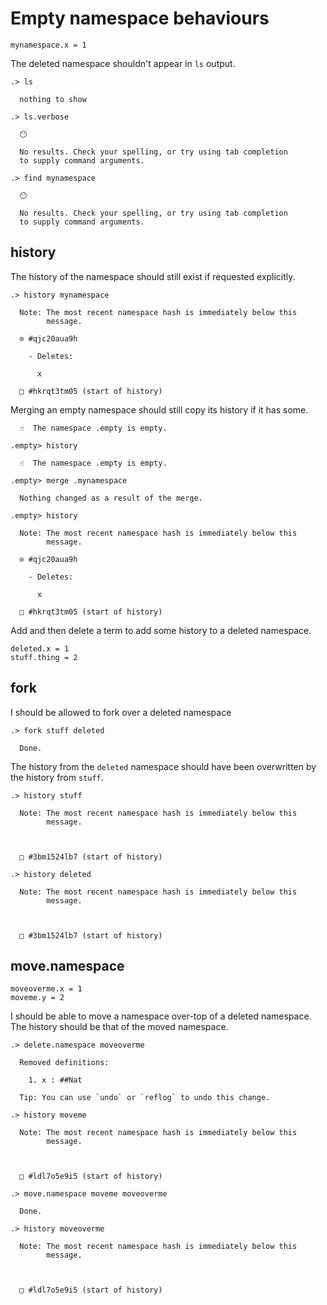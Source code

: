 # Empty namespace behaviours

```unison
mynamespace.x = 1
```

The deleted namespace shouldn't appear in `ls` output.
```ucm
.> ls

  nothing to show

```
```ucm
.> ls.verbose

  😶
  
  No results. Check your spelling, or try using tab completion
  to supply command arguments.

```
```ucm
.> find mynamespace

  😶
  
  No results. Check your spelling, or try using tab completion
  to supply command arguments.

```
## history

The history of the namespace should still exist if requested explicitly.

```ucm
.> history mynamespace

  Note: The most recent namespace hash is immediately below this
        message.
  
  ⊙ #qjc20aua9h
  
    - Deletes:
    
      x
  
  □ #hkrqt3tm05 (start of history)

```
Merging an empty namespace should still copy its history if it has some.

```ucm
  ☝️  The namespace .empty is empty.

.empty> history

  ☝️  The namespace .empty is empty.

.empty> merge .mynamespace

  Nothing changed as a result of the merge.

.empty> history

  Note: The most recent namespace hash is immediately below this
        message.
  
  ⊙ #qjc20aua9h
  
    - Deletes:
    
      x
  
  □ #hkrqt3tm05 (start of history)

```
Add and then delete a term to add some history to a deleted namespace.

```unison
deleted.x = 1
stuff.thing = 2
```

## fork

I should be allowed to fork over a deleted namespace

```ucm
.> fork stuff deleted

  Done.

```
The history from the `deleted` namespace should have been overwritten by the history from `stuff`.

```ucm
.> history stuff

  Note: The most recent namespace hash is immediately below this
        message.
  
  
  
  □ #3bm1524lb7 (start of history)

.> history deleted

  Note: The most recent namespace hash is immediately below this
        message.
  
  
  
  □ #3bm1524lb7 (start of history)

```
## move.namespace

```unison
moveoverme.x = 1
moveme.y = 2
```

I should be able to move a namespace over-top of a deleted namespace.
The history should be that of the moved namespace.

```ucm
.> delete.namespace moveoverme

  Removed definitions:
  
    1. x : ##Nat
  
  Tip: You can use `undo` or `reflog` to undo this change.

.> history moveme

  Note: The most recent namespace hash is immediately below this
        message.
  
  
  
  □ #ldl7o5e9i5 (start of history)

.> move.namespace moveme moveoverme

  Done.

.> history moveoverme

  Note: The most recent namespace hash is immediately below this
        message.
  
  
  
  □ #ldl7o5e9i5 (start of history)

```
